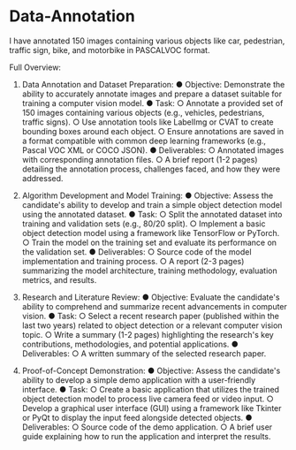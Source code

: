# Data-Annotation
I have annotated 150 images containing various objects like car, pedestrian, traffic sign, bike, and motorbike in PASCALVOC format.

Full Overview:

1. Data Annotation and Dataset Preparation:
   ● Objective: Demonstrate the ability to accurately annotate images and prepare a dataset suitable for training a computer vision model. ● Task: ○ Annotate a provided set of 150 images containing various objects (e.g., vehicles, pedestrians, traffic signs). ○ Use annotation tools like LabelImg or CVAT to create bounding boxes around each object. ○ Ensure annotations are saved in a format compatible with common deep learning frameworks (e.g., Pascal VOC XML or COCO JSON). ● Deliverables: ○ Annotated images with corresponding annotation files. ○ A brief report (1-2 pages) detailing the annotation process, challenges faced, and how they were addressed.

2. Algorithm Development and Model Training: ● Objective: Assess the candidate's ability to develop and train a simple object detection model using the annotated dataset. ● Task: ○ Split the annotated dataset into training and validation sets (e.g., 80/20 split). ○ Implement a basic object detection model using a framework like TensorFlow or PyTorch. ○ Train the model on the training set and evaluate its performance on the validation set. ● Deliverables: ○ Source code of the model implementation and training process. ○ A report (2-3 pages) summarizing the model architecture, training methodology, evaluation metrics, and results.

3. Research and Literature Review: ● Objective: Evaluate the candidate's ability to comprehend and summarize recent advancements in computer vision. ● Task: ○ Select a recent research paper (published within the last two years) related to object detection or a relevant computer vision topic. ○ Write a summary (1-2 pages) highlighting the research's key contributions, methodologies, and potential applications. ● Deliverables: ○ A written summary of the selected research paper.

4. Proof-of-Concept Demonstration: ● Objective: Assess the candidate's ability to develop a simple demo application with a user-friendly interface. ● Task: ○ Create a basic application that utilizes the trained object detection model to process live camera feed or video input. ○ Develop a graphical user interface (GUI) using a framework like Tkinter or PyQt to display the input feed alongside detected objects. ● Deliverables: ○ Source code of the demo application. ○ A brief user guide explaining how to run the application and interpret the results.
